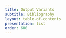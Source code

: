 ```yaml
---
title: Output Variants
subtitle: Bibliography
layout: table-of-contents
presentation: list
order: 600
---
```




